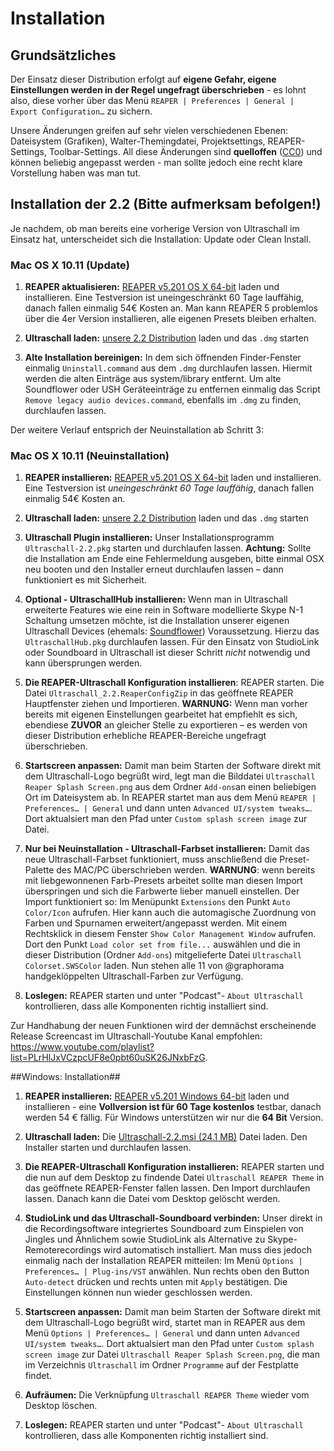 # Installation

## Grundsätzliches

Der Einsatz dieser Distribution erfolgt auf **eigene Gefahr, eigene Einstellungen werden in der Regel ungefragt überschrieben** - es lohnt also, diese vorher über das Menü `REAPER | Preferences | General | Export Configuration…` zu sichern.

Unsere Änderungen greifen auf sehr vielen verschiedenen Ebenen: Dateisystem (Grafiken), Walter-Themingdatei, Projektsettings, REAPER-Settings, Toolbar-Settings. All diese Änderungen sind **quelloffen** ([CC0](https://creativecommons.org/about/cc0)) und können beliebig angepasst werden - man sollte jedoch eine recht klare Vorstellung haben was man tut.


## Installation der 2.2 (Bitte aufmerksam befolgen!)


Je nachdem, ob man bereits eine vorherige Version von Ultraschall im Einsatz hat, unterscheidet sich die Installation: Update oder Clean Install.

### Mac OS X 10.11 (Update)

1. **REAPER aktualisieren:** [REAPER v5.201 OS X 64-bit](http://www.reaper.fm/download.php) laden und installieren. Eine Testversion ist uneingeschränkt 60 Tage lauffähig, danach fallen einmalig 54€ Kosten an. Man kann REAPER 5 problemlos über die 4er Version installieren, alle eigenen Presets bleiben erhalten.

2. **Ultraschall laden:** [unsere 2.2 Distribution](http://url.ultraschall-podcast.de/us22) laden und das `.dmg` starten

3. **Alte Installation bereinigen:** In dem sich öffnenden Finder-Fenster einmalig `Uninstall.command` aus dem `.dmg` durchlaufen lassen. Hiermit werden die alten Einträge aus system/library entfernt. Um alte Soundflower oder USH Geräteeinträge zu entfernen einmalig das Script `Remove legacy audio devices.command`, ebenfalls im `.dmg` zu finden, durchlaufen lassen.

Der weitere Verlauf entsprich der Neuinstallation ab Schritt 3:

### Mac OS X 10.11 (Neuinstallation)


1. **REAPER installieren:** [REAPER v5.201 OS X 64-bit](http://www.reaper.fm/download.php) laden und installieren. Eine Testversion ist *uneingeschränkt 60 Tage lauffähig*, danach fallen einmalig 54€ Kosten an.

2. **Ultraschall laden:** [unsere 2.2 Distribution](http://url.ultraschall-podcast.de/us22) laden und das `.dmg` starten

3. **Ultraschall Plugin installieren:** Unser Installationsprogramm `Ultraschall-2.2.pkg` starten und durchlaufen lassen. **Achtung:** Sollte die Installation am Ende eine Fehlermeldung ausgeben, bitte einmal OSX neu booten und den Installer erneut durchlaufen lassen – dann funktioniert es mit Sicherheit.

4. **Optional - UltraschallHub installieren:** Wenn man in Ultraschall erweiterte Features wie eine rein in Software modellierte Skype N-1 Schaltung umsetzen möchte, ist die Installation unserer eigenen Ultraschall Devices (ehemals: [Soundflower](https://rogueamoeba.com/freebies/soundflower/)) Voraussetzung. Hierzu das `UltraschallHub.pkg` durchlaufen lassen. Für den Einsatz von StudioLink oder Soundboard in Ultraschall ist dieser Schritt *nicht* notwendig und kann übersprungen werden.

5. **Die REAPER-Ultraschall Konfiguration installieren**: REAPER starten. Die Datei `Ultraschall_2.2.ReaperConfigZip` in das geöffnete REAPER Hauptfenster ziehen und Importieren. **WARNUNG:** Wenn man vorher bereits mit eigenen Einstellungen gearbeitet hat empfiehlt es sich, ebendiese **ZUVOR** an gleicher Stelle zu exportieren – es werden von dieser Distribution erhebliche REAPER-Bereiche ungefragt überschrieben.

6. **Startscreen anpassen:** Damit man beim Starten der Software direkt mit dem Ultraschall-Logo begrüßt wird, legt man die Bilddatei `Ultraschall Reaper Splash Screen.png` aus dem Ordner `Add-ons`an einen beliebigen Ort im Dateisystem ab. In REAPER startet man aus dem Menü `REAPER | Preferences… | General` und dann unten `Advanced UI/system tweaks…`. Dort aktualsiert man den Pfad unter `Custom splash screen image` zur Datei.

7. **Nur bei Neuinstallation - Ultraschall-Farbset installieren:** Damit das neue Ultraschall-Farbset funktioniert, muss anschließend die Preset-Palette des MAC/PC überschrieben werden. **WARNUNG**: wenn bereits mit liebgewonnenen Farb-Presets arbeitet sollte man diesen Import überspringen und sich die Farbwerte lieber manuell einstellen. Der Import funktioniert so: Im Menüpunkt `Extensions` den Punkt `Auto Color/Icon` aufrufen. Hier kann auch die automagische Zuordnung von Farben und Spurnamen erweitert/angepasst werden. Mit einem Rechtsklick in diesem Fenster `Show Color Management Window` aufrufen. Dort den Punkt `Load color set from file...` auswählen und die in dieser Distribution (Ordner `Add-ons`) mitgelieferte Datei `Ultraschall Colorset.SWSColor` laden. Nun stehen alle 11 von @graphorama handgeklöppelten Ultraschall-Farben zur Verfügung.
 
8. **Loslegen:** REAPER starten und unter "Podcast"- `About Ultraschall` kontrollieren, dass alle Komponenten richtig installiert sind. 

Zur Handhabung der neuen Funktionen wird der demnächst erscheinende Release Screencast im Ultraschall-Youtube Kanal empfohlen: <https://www.youtube.com/playlist?list=PLrHlJxVCzpcUF8e0pbt60uSK26JNxbFzG>.


##Windows: Installation##

1. **REAPER installieren:** [REAPER v5.201 Windows 64-bit](http://www.reaper.fm/download.php) laden und installieren - eine **Vollversion ist für 60 Tage kostenlos** testbar, danach werden 54 € fällig. Für Windows unterstützen wir nur die **64 Bit** Version.

2. **Ultraschall laden:** Die [Ultraschall-2.2.msi (24.1 MB)](http://url.ultraschall-podcast.de/us22win) Datei laden. Den Installer starten und durchlaufen lassen.

3. **Die REAPER-Ultraschall Konfiguration installieren:** REAPER starten und die nun auf dem Desktop zu findende Datei `Ultraschall REAPER Theme` in das geöffnete REAPER-Fenster fallen lassen. Den Import durchlaufen lassen. Danach kann die Datei vom Desktop gelöscht werden.

4. **StudioLink und das Ultraschall-Soundboard verbinden:** Unser direkt in die Recordingsoftware integriertes Soundboard zum Einspielen von Jingles und Ähnlichem sowie StudioLink als Alternative zu Skype-Remoterecordings wird automatisch installiert. Man muss dies jedoch einmalig nach der Installation REAPER mitteilen: Im Menü `Options | Preferences… | Plug-ins/VST` anwählen. Nun rechts oben den Button `Auto-detect` drücken und rechts unten mit `Apply` bestätigen. Die Einstellungen können nun wieder geschlossen werden.

5. **Startscreen anpassen:** Damit man beim Starten der Software direkt mit dem Ultraschall-Logo begrüßt wird, startet man in REAPER aus dem Menü `Options | Preferences… | General` und dann unten `Advanced UI/system tweaks…`. Dort aktualsiert man den Pfad unter `Custom splash screen image` zur Datei `Ultraschall Reaper Splash Screen.png`, die man im Verzeichnis `Ultraschall` im Ordner `Programme` auf der Festplatte findet.

6. **Aufräumen:** Die Verknüpfung `Ultraschall REAPER Theme` wieder vom Desktop löschen.

7. **Loslegen:** REAPER starten und unter "Podcast"- `About Ultraschall` kontrollieren, dass alle Komponenten richtig installiert sind. 



